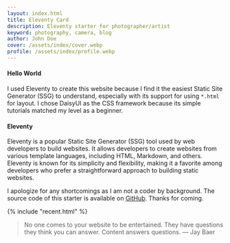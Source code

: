 ```yaml
---
layout: index.html
title: Eleventy Card
description: Eleventy starter for photographer/artist
keyword: photography, camera, blog
author: John Doe
cover: /assets/index/cover.webp
profile: /assets/index/profile.webp
---
```


#### Hello World
I used Eleventy to create this website because I find it the easiest Static Site Generator (SSG) to understand, especially with its support for using `*.html` for layout. I chose DaisyUI as the CSS framework because its simple tutorials matched my level as a beginner. 

#### Eleventy
Eleventy is a popular Static Site Generator (SSG) tool used by web developers to build websites. It allows developers to create websites from various template languages, including HTML, Markdown, and others. Eleventy is known for its simplicity and flexibility, making it a favorite among developers who prefer a straightforward approach to building static websites.

I apologize for any shortcomings as I am not a coder by background. The source code of this starter is available on [GitHub](https://github.com/sira313/twcarty). Thanks for coming.

{% include "recent.html" %}

> No one comes to your website to be entertained. They have questions they think you can answer. Content answers questions.
― Jay Baer